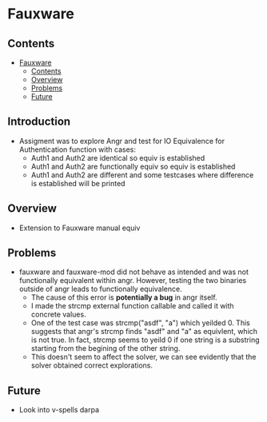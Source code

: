 # Fauxware<a name="Fauxware"></a>

## Contents<a name="contents"></a>

<!-- mdformat-toc start --slug=github --maxlevel=6 --minlevel=1 -->

- [Fauxware](#Fauxware)
  - [Contents](#contents)
  - [Overview](#overview)
  - [Problems](#problems)
  - [Future](#future)

<!-- mdformat-toc end -->

## Introduction<a name="introduction"></a>

 - Assigment was to explore Angr and test for IO Equivalence for Authentication function with cases:
   - Auth1 and Auth2 are identical so equiv is established
   - Auth1 and Auth2 are functionally equiv so equiv is established
   - Auth1 and Auth2 are different and some testcases where difference is established will be printed

## Overview<a name="overview"></a>

  - Extension to Fauxware manual equiv

## Problems<a name="problems"></a>
 - fauxware and fauxware-mod did not behave as intended and was not functionally equivalent within angr. However, testing the two binaries outside of angr leads to functionally equivalence. 
   - The cause of this error is **potentially a bug** in angr itself. 
   - I made the strcmp external function callable and called it with concrete values. 
   - One of the test case was strcmp("asdf", "a") which yeilded 0. This suggests that angr's strcmp finds "asdf" and "a" as equivlent, which is not true. In fact, strcmp seems to yeild 0 if one string is a substring starting from the begining of the other string. 
   - This doesn't seem to affect the solver, we can see evidently that the solver obtained correct explorations. 
## Future<a name="future"></a>
 - Look into v-spells darpa

